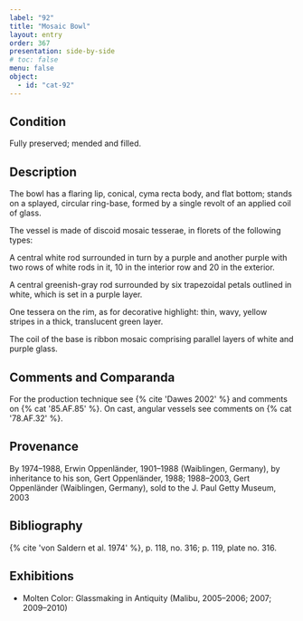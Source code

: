 ```yaml
---
label: "92"
title: "Mosaic Bowl"
layout: entry
order: 367
presentation: side-by-side
# toc: false
menu: false
object:
  - id: "cat-92"
---
```


## Condition

Fully preserved; mended and filled.

## Description

The bowl has a flaring lip, conical, cyma recta body, and flat bottom; stands on a splayed, circular ring-base, formed by a single revolt of an applied coil of glass.

The vessel is made of discoid mosaic tesserae, in florets of the following types:

A central white rod surrounded in turn by a purple and another purple with two rows of white rods in it, 10 in the interior row and 20 in the exterior.

A central greenish-gray rod surrounded by six trapezoidal petals outlined in white, which is set in a purple layer.

One tessera on the rim, as for decorative highlight: thin, wavy, yellow stripes in a thick, translucent green layer.

The coil of the base is ribbon mosaic comprising parallel layers of white and purple glass.

## Comments and Comparanda

For the production technique see {% cite 'Dawes 2002' %} and comments on {% cat '85.AF.85' %}. On cast, angular vessels see comments on {% cat '78.AF.32' %}.

## Provenance

By 1974–1988, Erwin Oppenländer, 1901–1988 (Waiblingen, Germany), by inheritance to his son, Gert Oppenländer, 1988; 1988–2003, Gert Oppenländer (Waiblingen, Germany), sold to the J. Paul Getty Museum, 2003

## Bibliography

{% cite 'von Saldern et al. 1974' %}, p. 118, no. 316; p. 119, plate no. 316.

## Exhibitions

-   Molten Color: Glassmaking in Antiquity (Malibu, 2005–2006; 2007; 2009–2010)